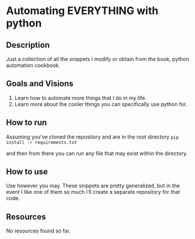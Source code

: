 # Automating EVERYTHING with python

## Description
Just a collection of all the snippets I modify or obtain from the book, python automation cookbook.

## Goals and Visions
1. Learn how to automate more things that I do in my life.
2. Learn more about the cooler things you can specifically use python for.

## How to run
Assuming you've cloned the repository and are in the root directory
`pip install -r requirements.txt`

and then from there you can run any file that may exist within the directory.

## How to use
Use however you may. These snippets are pretty generalized, but in the event I like one of them so much i'll create
a separate repository for that code.

## Resources
No resources found so far.
